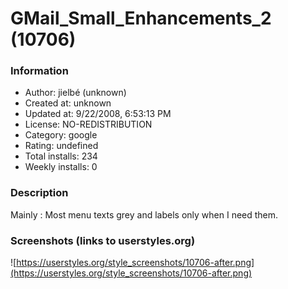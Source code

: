 # GMail_Small_Enhancements_2 (10706)

### Information
- Author: jielbé (unknown)
- Created at: unknown
- Updated at: 9/22/2008, 6:53:13 PM
- License: NO-REDISTRIBUTION
- Category: google
- Rating: undefined
- Total installs: 234
- Weekly installs: 0


### Description
Mainly : Most menu texts grey and labels only when I need them.


### Screenshots (links to userstyles.org)
![https://userstyles.org/style_screenshots/10706-after.png](https://userstyles.org/style_screenshots/10706-after.png)


